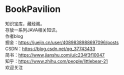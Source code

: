 # BookPavilion
知识宝库，藏经阁。</br>
存放一系列JAVA相关知识。</br>
作者blog</br>
掘金：https://juejin.cn/user/4089838988697096/posts</br>
CSDN：https://blog.csdn.net/qq_37743433</br>
简书：https://www.jianshu.com/u/c234f3f10047</br>
知乎：https://www.zhihu.com/people/littlebear-21</br>
欢迎关注
